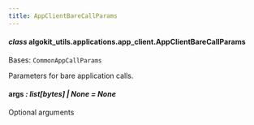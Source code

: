 ```yaml
---
title: AppClientBareCallParams
---
```

#### *class* algokit_utils.applications.app_client.AppClientBareCallParams

Bases: `CommonAppCallParams`

Parameters for bare application calls.

#### args *: list[bytes] | None* *= None*

Optional arguments